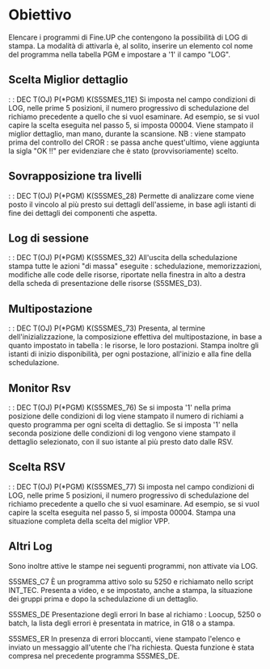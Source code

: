 # Obiettivo
Elencare i programmi di Fine.UP che contengono la possibilità di LOG di stampa.
La modalità di attivarla è, al solito, inserire un elemento col nome del programma nella tabella PGM e impostare a '1' il campo "LOG".

## Scelta Miglior dettaglio
 :  : DEC T(OJ) P(*PGM) K(S5SMES_11E)
Si imposta nel campo condizioni di LOG, nelle prime 5 posizioni, il numero progressivo di schedulazione del richiamo precedente a quello che si vuol esaminare. Ad esempio, se si vuol capire la scelta eseguita nel passo 5, si imposta 00004.
Viene stampato il miglior dettaglio, man mano, durante la scansione. NB :  viene stampato prima del controllo del CROR :  se passa anche quest'ultimo, viene aggiunta la sigla "OK !!" per evidenziare che è stato (provvisoriamente) scelto.

## Sovrapposizione tra livelli
 :  : DEC T(OJ) P(*PGM) K(S5SMES_28)
Permette di analizzare come viene posto il vincolo al più presto sui dettagli dell'assieme, in base agli istanti di fine dei dettagli dei componenti che aspetta.

## Log di sessione
 :  : DEC T(OJ) P(*PGM) K(S5SMES_32)
All'uscita della schedulazione stampa tutte le azioni "di massa" eseguite :  schedulazione, memorizzazioni, modifiche alle code delle risorse, riportate nella finestra in alto a destra della scheda di presentazione delle risorse (S5SMES_D3).

## Multipostazione
 :  : DEC T(OJ) P(*PGM) K(S5SMES_73)
Presenta, al termine dell'inizializzazione, la composizione effettiva del multipostazione, in base a quanto impostato in tabella :  le risorse, le loro postazioni.
Stampa inoltre gli istanti di inizio disponibilità, per ogni postazione, all'inizio e alla fine della schedulazione.

## Monitor Rsv
 :  : DEC T(OJ) P(*PGM) K(S5SMES_76)
Se si imposta '1' nella prima posizione delle condizioni di log viene stampato il numero di richiami a questo programma per ogni scelta di dettaglio.
Se si imposta '1' nella seconda posizione delle condizioni di log vengono viene stampato il dettaglio selezionato, con il suo istante al più presto dato dalle RSV.

## Scelta RSV
 :  : DEC T(OJ) P(*PGM) K(S5SMES_77)
Si imposta nel campo condizioni di LOG, nelle prime 5 posizioni, il numero progressivo di schedulazione del richiamo precedente a quello che si vuol esaminare. Ad esempio, se si vuol capire la scelta eseguita nel passo 5, si imposta 00004.
Stampa una situazione completa della scelta del miglior VPP.


## Altri Log
Sono inoltre attive le stampe nei seguenti programmi, non attivate via LOG.

S5SMES_C7
È un programma attivo solo su 5250 e richiamato nello script INT_TEC. Presenta a video, e se impostato, anche a stampa, la situazione dei gruppi prima e dopo la schedulazione di un dettaglio.

S5SMES_DE
Presentazione degli errori
In base al richiamo :  Loocup, 5250 o batch, la lista degli errori è presentata in matrice, in G18 o a stampa.

S5SMES_ER
In presenza di errori bloccanti, viene stampato l'elenco e inviato un messaggio all'utente che l'ha richiesta. Questa funzione è stata compresa nel precedente programma S5SMES_DE.
